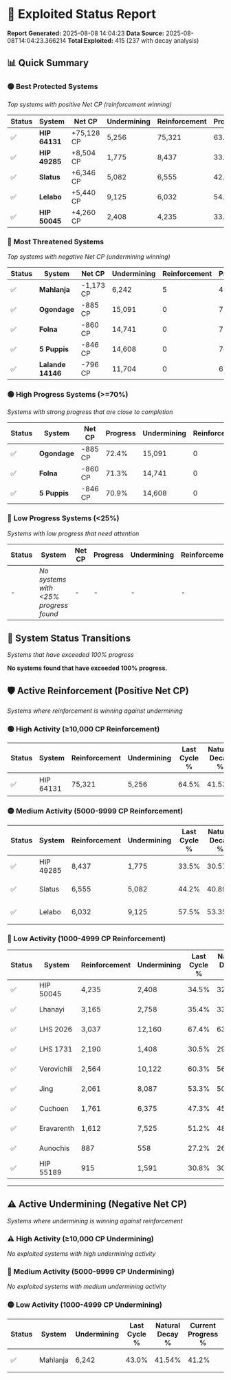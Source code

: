 # 🌟 Exploited Status Report

**Report Generated:** 2025-08-08 14:04:23
**Data Source:** 2025-08-08T14:04:23.366214
**Total Exploited:** 415 (237 with decay analysis)

## 📊 Quick Summary

### 🟢 **Best Protected Systems**
*Top systems with positive Net CP (reinforcement winning)*

| Status | System | Net CP | Undermining | Reinforcement | Progress |
|--------|--------|--------|-------------|---------------|----------|
| ✅ | **HIP 64131** | +75,128 CP | 5,256 | 75,321 | 63.0% |
| ✅ | **HIP 49285** | +8,504 CP | 1,775 | 8,437 | 33.0% |
| ✅ | **Slatus** | +6,346 CP | 5,082 | 6,555 | 42.7% |
| ✅ | **Lelabo** | +5,440 CP | 9,125 | 6,032 | 54.9% |
| ✅ | **HIP 50045** | +4,260 CP | 2,408 | 4,235 | 33.8% |

### 🔴 **Most Threatened Systems**
*Top systems with negative Net CP (undermining winning)*

| Status | System | Net CP | Undermining | Reinforcement | Progress |
|--------|--------|--------|-------------|---------------|----------|
| ✅ | **Mahlanja** | -1,173 CP | 6,242 | 5 | 41.2% |
| ✅ | **Ogondage** | -885 CP | 15,091 | 0 | 72.4% |
| ✅ | **Folna** | -860 CP | 14,741 | 0 | 71.3% |
| ✅ | **5 Puppis** | -846 CP | 14,608 | 0 | 70.9% |
| ✅ | **Lalande 14146** | -796 CP | 11,704 | 0 | 61.2% |

### 🟢 **High Progress Systems (>=70%)**
*Systems with strong progress that are close to completion*

| Status | System | Net CP | Progress | Undermining | Reinforcement |
|--------|--------|--------|----------|-------------|---------------|
| ✅ | **Ogondage** | -885 CP | 72.4% | 15,091 | 0 |
| ✅ | **Folna** | -860 CP | 71.3% | 14,741 | 0 |
| ✅ | **5 Puppis** | -846 CP | 70.9% | 14,608 | 0 |

### 🔴 **Low Progress Systems (<25%)**
*Systems with low progress that need attention*

| Status | System | Net CP | Progress | Undermining | Reinforcement |
|--------|--------|--------|----------|-------------|---------------|
| - | *No systems with <25% progress found* | - | - | - | - |
## 🔄 System Status Transitions
*Systems that have exceeded 100% progress*

**No systems found that have exceeded 100% progress.**

## 🛡️ Active Reinforcement (Positive Net CP)
*Systems where reinforcement is winning against undermining*

### 🟢 High Activity (≥10,000 CP Reinforcement)

| Status | System | Reinforcement | Undermining | Last Cycle % | Natural Decay % | Current Progress % | Current CP | Net CP | Activity |
|--------|--------|---------------|-------------|--------------|-----------------|-------------------|------------|--------|----------|
| ✅ | HIP 64131 | 75,321 | 5,256 | 64.5% | 41.53% | 63.0% | 220,500 | +75,128 | 🟢 High Reinforcement |

### 🟡 Medium Activity (5000-9999 CP Reinforcement)

| Status | System | Reinforcement | Undermining | Last Cycle % | Natural Decay % | Current Progress % | Current CP | Net CP | Activity |
|--------|--------|---------------|-------------|--------------|-----------------|-------------------|------------|--------|----------|
| ✅ | HIP 49285 | 8,437 | 1,775 | 33.5% | 30.57% | 33.0% | 115,500 | +8,504 | 🟡 Medium Reinforcement |
| ✅ | Slatus | 6,555 | 5,082 | 44.2% | 40.89% | 42.7% | 149,450 | +6,346 | 🟡 Medium Reinforcement |
| ✅ | Lelabo | 6,032 | 9,125 | 57.5% | 53.35% | 54.9% | 192,149 | +5,440 | 🟡 Medium Reinforcement |

### 🔴 Low Activity (1000-4999 CP Reinforcement)

| Status | System | Reinforcement | Undermining | Last Cycle % | Natural Decay % | Current Progress % | Current CP | Net CP | Activity |
|--------|--------|---------------|-------------|--------------|-----------------|-------------------|------------|--------|----------|
| ✅ | HIP 50045 | 4,235 | 2,408 | 34.5% | 32.58% | 33.8% | 118,299 | +4,260 | 🔵 Low Reinforcement |
| ✅ | Lhanayi | 3,165 | 2,758 | 35.4% | 33.70% | 34.6% | 121,100 | +3,167 | 🔵 Low Reinforcement |
| ✅ | LHS 2026 | 3,037 | 12,160 | 67.4% | 63.24% | 63.9% | 223,650 | +2,317 | 🔵 Low Reinforcement |
| ✅ | LHS 1731 | 2,190 | 1,408 | 30.5% | 29.44% | 30.1% | 105,350 | +2,293 | 🔵 Low Reinforcement |
| ✅ | Verovichili | 2,564 | 10,122 | 60.3% | 56.83% | 57.4% | 200,899 | +1,999 | 🔵 Low Reinforcement |
| ✅ | Jing | 2,061 | 8,087 | 53.3% | 50.52% | 51.0% | 178,500 | +1,678 | 🔵 Low Reinforcement |
| ✅ | Cuchoen | 1,761 | 6,375 | 47.3% | 45.07% | 45.5% | 159,250 | +1,489 | 🔵 Low Reinforcement |
| ✅ | Eravarenth | 1,612 | 7,525 | 51.2% | 48.74% | 49.1% | 171,850 | +1,267 | 🔵 Low Reinforcement |
| ✅ | Aunochis | 887 | 558 | 27.2% | 26.70% | 27.0% | 94,500 | +1,035 | 🔵 Low Reinforcement |
| ✅ | HIP 55189 | 915 | 1,591 | 30.8% | 30.01% | 30.3% | 106,050 | +1,003 | 🔵 Low Reinforcement |


---

## ⚠️ Active Undermining (Negative Net CP)
*Systems where undermining is winning against reinforcement*

### ⚠️ High Activity (≥10,000 CP Undermining)

*No exploited systems with high undermining activity*

### 🔶 Medium Activity (5000-9999 CP Undermining)

*No exploited systems with medium undermining activity*

### 🟡 Low Activity (1000-4999 CP Undermining)

| Status | System | Undermining | Last Cycle % | Natural Decay % | Current Progress % | Reinforcement | Current CP | Net CP | Activity |
|--------|--------|-------------|--------------|-----------------|-------------------|---------------|------------|--------|----------|
| ✅ | Mahlanja | 6,242 | 43.0% | 41.54% | 41.2% | 5 | 144,200 | -1,173 | 🟡 Low Undermining |
